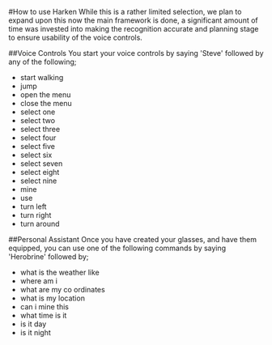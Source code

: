 #How to use Harken
While this is a rather limited selection, we plan to expand upon this now the main framework is done, a significant amount of time was invested into making the recognition accurate and planning stage to ensure usability of the voice controls.


##Voice Controls
You start your voice controls by saying 'Steve' followed by any of the following;
* start walking
* jump
* open the menu
* close the menu
* select one
* select two
* select three
* select four
* select five
* select six
* select seven
* select eight
* select nine
* mine
* use
* turn left
* turn right
* turn around

##Personal Assistant
Once you have created your glasses, and have them equipped, you can use one of the following commands by saying 'Herobrine' followed by;
* what is the weather like
* where am i
* what are my co ordinates
* what is my location
* can i mine this
* what time is it
* is it day
* is it night